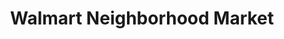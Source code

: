 ---
title: "Walmart Neighborhood Market"
url: /tulsa/walmart-neighborhood-market-east-21st-street-south/
shop: supermarket
---